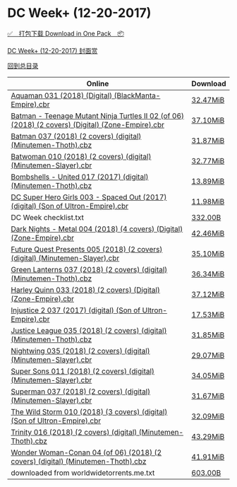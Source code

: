 # DC Week+ (12-20-2017)

[✅&emsp;打包下载 Download in One Pack&emsp;📦](https://pan.baidu.com/s/1qXDCuS0)

[DC Week+ (12-20-2017) 封面赏](/https://github.com/alicewish/markdown/blob/master/cover/DC-Week-12-20-2017-Covers.md)



[回到总目录](https://github.com/alicewish/markdown/blob/master/Catalogs.md)



Online | Download
--- | ---
[Aquaman 031 (2018) (Digital) (BlackManta-Empire).cbr](https://github.com/alicewish/markdown/blob/master/comic/Aquaman-031-2018-Digital-BlackManta-Empire-cbr.md) | [32.47MiB](https://pan.baidu.com/s/1qXDCuS0#list/path=%2FDC%20Week%202017%20Q4%2FDC%20Week%2B%20%2812-20-2017%29%2F%E3%82%AB%E3%82%A8%E3%82%BB%E3%82%AF%E3%82%BF%E3%82%A2%E3%82%AF%E3%82%B5%E3%82%A4%E3%82%AB%E3%82%B7%E3%82%B1%E3%82%B5%E3%82%AA%E3%82%A8%E3%82%AF%E3%82%B7%E3%82%B1%E3%82%B7%E3%82%AF%E3%82%B5%E3%82%BB%E3%82%B1%E3%82%BF%E3%82%AF%E3%82%B9%E3%82%B9%E3%82%B3%E3%82%BD%E3%82%A2%E3%82%B5%E3%82%B1&parentPath=%2FDC%20Week%202017%20Q4)
[Batman - Teenage Mutant Ninja Turtles II 02 (of 06) (2018) (2 covers) (Digital) (Zone-Empire).cbr](https://github.com/alicewish/markdown/blob/master/comic/Batman-Teenage-Mutant-Ninja-Turtles-II-02-of-06-2018-2-covers-Digital-Zone-Empire-cbr.md) | [37.10MiB](https://pan.baidu.com/s/1qXDCuS0#list/path=%2FDC%20Week%202017%20Q4%2FDC%20Week%2B%20%2812-20-2017%29%2F%E3%82%AF%E3%82%BD%E3%82%B9%E3%82%A6%E3%82%BB%E3%82%AD%E3%82%B1%E3%82%B9%E3%82%B1%E3%82%B9%E3%82%BB%E3%82%A6%E3%82%B5%E3%82%B7%E3%82%BD%E3%82%A2%E3%82%BD%E3%82%A8%E3%82%A2%E3%82%AF%E3%82%A8%E3%82%B3%E3%82%A4%E3%82%B5%E3%82%AF%E3%82%B7%E3%82%AF%E3%82%BF%E3%82%AA%E3%82%A2%E3%82%BF%E3%82%AD&parentPath=%2FDC%20Week%202017%20Q4)
[Batman 037 (2018) (2 covers) (digital) (Minutemen-Thoth).cbz](https://github.com/alicewish/markdown/blob/master/comic/Batman-037-2018-2-covers-digital-Minutemen-Thoth-cbz.md) | [31.87MiB](https://pan.baidu.com/s/1qXDCuS0#list/path=%2FDC%20Week%202017%20Q4%2FDC%20Week%2B%20%2812-20-2017%29%2F%E3%82%AA%E3%82%AA%E3%82%AA%E3%82%AD%E3%82%AD%E3%82%AB%E3%82%A6%E3%82%BB%E3%82%B3%E3%82%BB%E3%82%AA%E3%82%AF%E3%82%BB%E3%82%B7%E3%82%AA%E3%82%A2%E3%82%AB%E3%82%A4%E3%82%BF%E3%82%BF%E3%82%AB%E3%82%A8%E3%82%A2%E3%82%BD%E3%82%BF%E3%82%B5%E3%82%B9%E3%82%BD%E3%82%BF%E3%82%AF%E3%82%AA%E3%82%B9&parentPath=%2FDC%20Week%202017%20Q4)
[Batwoman 010 (2018) (2 covers) (digital) (Minutemen-Slayer).cbr](https://github.com/alicewish/markdown/blob/master/comic/Batwoman-010-2018-2-covers-digital-Minutemen-Slayer-cbr.md) | [32.77MiB](https://pan.baidu.com/s/1qXDCuS0#list/path=%2FDC%20Week%202017%20Q4%2FDC%20Week%2B%20%2812-20-2017%29%2F%E3%82%AF%E3%82%BD%E3%82%B1%E3%82%A4%E3%82%AB%E3%82%A8%E3%82%B5%E3%82%B9%E3%82%B7%E3%82%AF%E3%82%B5%E3%82%B5%E3%82%B7%E3%82%BD%E3%82%AF%E3%82%AB%E3%82%B7%E3%82%B7%E3%82%BB%E3%82%A2%E3%82%B3%E3%82%A2%E3%82%B7%E3%82%AB%E3%82%A8%E3%82%A8%E3%82%AD%E3%82%A2%E3%82%AA%E3%82%A8%E3%82%B3%E3%82%A4&parentPath=%2FDC%20Week%202017%20Q4)
[Bombshells - United 017 (2017) (digital) (Minutemen-Thoth).cbz](https://github.com/alicewish/markdown/blob/master/comic/Bombshells-United-017-2017-digital-Minutemen-Thoth-cbz.md) | [13.89MiB](https://pan.baidu.com/s/1qXDCuS0#list/path=%2FDC%20Week%202017%20Q4%2FDC%20Week%2B%20%2812-20-2017%29%2F%E3%82%AF%E3%82%B5%E3%82%B5%E3%82%AD%E3%82%A4%E3%82%A2%E3%82%AA%E3%82%A8%E3%82%AF%E3%82%A8%E3%82%BB%E3%82%BB%E3%82%A8%E3%82%BF%E3%82%B7%E3%82%B1%E3%82%B1%E3%82%B5%E3%82%BB%E3%82%BF%E3%82%BB%E3%82%A6%E3%82%BD%E3%82%AD%E3%82%A8%E3%82%B5%E3%82%AB%E3%82%BD%E3%82%B1%E3%82%B7%E3%82%B7%E3%82%B1&parentPath=%2FDC%20Week%202017%20Q4)
[DC Super Hero Girls 003 - Spaced Out (2017) (digital) (Son of Ultron-Empire).cbr](https://github.com/alicewish/markdown/blob/master/comic/DC-Super-Hero-Girls-003-Spaced-Out-2017-digital-Son-of-Ultron-Empire-cbr.md) | [11.98MiB](https://pan.baidu.com/s/1qXDCuS0#list/path=%2FDC%20Week%202017%20Q4%2FDC%20Week%2B%20%2812-20-2017%29%2F%E3%82%AD%E3%82%AF%E3%82%B1%E3%82%AB%E3%82%A6%E3%82%B3%E3%82%B1%E3%82%AB%E3%82%BD%E3%82%B3%E3%82%B1%E3%82%B1%E3%82%BD%E3%82%BB%E3%82%B5%E3%82%A2%E3%82%BB%E3%82%A4%E3%82%B3%E3%82%AD%E3%82%BB%E3%82%B7%E3%82%A4%E3%82%BF%E3%82%AF%E3%82%B9%E3%82%B5%E3%82%AB%E3%82%A4%E3%82%BF%E3%82%A4%E3%82%BF&parentPath=%2FDC%20Week%202017%20Q4)
DC Week checklist.txt | [332.00B](https://pan.baidu.com/s/1qXDCuS0#list/path=%2FDC%20Week%202017%20Q4%2FDC%20Week%2B%20%2812-20-2017%29%2F%E3%82%BD%E3%82%B9%E3%82%B3%E3%82%BB%E3%82%B3%E3%82%AB%E3%82%A2%E3%82%BD%E3%82%B3%E3%82%B7%E3%82%AA%E3%82%B5%E3%82%B7%E3%82%A4%E3%82%B9%E3%82%AD%E3%82%BB%E3%82%AB%E3%82%AD%E3%82%B3%E3%82%AF%E3%82%B9%E3%82%A6%E3%82%B3%E3%82%B1%E3%82%BD%E3%82%B1%E3%82%B9%E3%82%B7%E3%82%AA%E3%82%B3%E3%82%B9&parentPath=%2FDC%20Week%202017%20Q4)
[Dark Nights - Metal 004 (2018) (4 covers) (Digital) (Zone-Empire).cbr](https://github.com/alicewish/markdown/blob/master/comic/Dark-Nights-Metal-004-2018-4-covers-Digital-Zone-Empire-cbr.md) | [42.46MiB](https://pan.baidu.com/s/1qXDCuS0#list/path=%2FDC%20Week%202017%20Q4%2FDC%20Week%2B%20%2812-20-2017%29%2F%E3%82%B5%E3%82%AA%E3%82%B9%E3%82%B1%E3%82%BF%E3%82%A8%E3%82%AF%E3%82%A2%E3%82%A4%E3%82%BF%E3%82%A6%E3%82%A8%E3%82%B3%E3%82%B3%E3%82%A2%E3%82%AB%E3%82%AD%E3%82%AA%E3%82%A2%E3%82%AA%E3%82%B9%E3%82%A2%E3%82%A2%E3%82%BB%E3%82%B9%E3%82%AB%E3%82%AD%E3%82%BD%E3%82%AF%E3%82%B7%E3%82%BF%E3%82%BB&parentPath=%2FDC%20Week%202017%20Q4)
[Future Quest Presents 005 (2018) (2 covers) (digital) (Minutemen-Slayer).cbr](https://github.com/alicewish/markdown/blob/master/comic/Future-Quest-Presents-005-2018-2-covers-digital-Minutemen-Slayer-cbr.md) | [35.10MiB](https://pan.baidu.com/s/1qXDCuS0#list/path=%2FDC%20Week%202017%20Q4%2FDC%20Week%2B%20%2812-20-2017%29%2F%E3%82%AF%E3%82%BB%E3%82%A8%E3%82%BD%E3%82%AF%E3%82%AF%E3%82%BD%E3%82%AD%E3%82%A4%E3%82%AF%E3%82%B5%E3%82%A8%E3%82%AA%E3%82%A8%E3%82%B9%E3%82%B9%E3%82%BF%E3%82%B1%E3%82%AF%E3%82%A4%E3%82%B1%E3%82%A4%E3%82%AD%E3%82%B3%E3%82%BD%E3%82%BB%E3%82%AA%E3%82%AA%E3%82%A8%E3%82%AF%E3%82%A2%E3%82%A6&parentPath=%2FDC%20Week%202017%20Q4)
[Green Lanterns 037 (2018) (2 covers) (digital) (Minutemen-Thoth).cbz](https://github.com/alicewish/markdown/blob/master/comic/Green-Lanterns-037-2018-2-covers-digital-Minutemen-Thoth-cbz.md) | [36.34MiB](https://pan.baidu.com/s/1qXDCuS0#list/path=%2FDC%20Week%202017%20Q4%2FDC%20Week%2B%20%2812-20-2017%29%2F%E3%82%B7%E3%82%B9%E3%82%AB%E3%82%B3%E3%82%AF%E3%82%B9%E3%82%A8%E3%82%A8%E3%82%BB%E3%82%A8%E3%82%A8%E3%82%BB%E3%82%AD%E3%82%BB%E3%82%B1%E3%82%A6%E3%82%B1%E3%82%B9%E3%82%B7%E3%82%AD%E3%82%A8%E3%82%B1%E3%82%B1%E3%82%A8%E3%82%B3%E3%82%A4%E3%82%A4%E3%82%B7%E3%82%AF%E3%82%B9%E3%82%AD%E3%82%B5&parentPath=%2FDC%20Week%202017%20Q4)
[Harley Quinn 033 (2018) (2 covers) (Digital) (Zone-Empire).cbr](https://github.com/alicewish/markdown/blob/master/comic/Harley-Quinn-033-2018-2-covers-Digital-Zone-Empire-cbr.md) | [37.12MiB](https://pan.baidu.com/s/1qXDCuS0#list/path=%2FDC%20Week%202017%20Q4%2FDC%20Week%2B%20%2812-20-2017%29%2F%E3%82%A6%E3%82%AD%E3%82%B5%E3%82%B1%E3%82%BF%E3%82%AB%E3%82%AF%E3%82%A6%E3%82%A8%E3%82%AF%E3%82%AD%E3%82%B5%E3%82%AA%E3%82%BB%E3%82%B5%E3%82%B3%E3%82%AF%E3%82%B3%E3%82%BF%E3%82%BF%E3%82%A2%E3%82%B7%E3%82%BD%E3%82%B3%E3%82%B7%E3%82%A4%E3%82%A2%E3%82%AF%E3%82%B5%E3%82%BD%E3%82%A4%E3%82%BF&parentPath=%2FDC%20Week%202017%20Q4)
[Injustice 2 037 (2017) (digital) (Son of Ultron-Empire).cbr](https://github.com/alicewish/markdown/blob/master/comic/Injustice-2-037-2017-digital-Son-of-Ultron-Empire-cbr.md) | [17.53MiB](https://pan.baidu.com/s/1qXDCuS0#list/path=%2FDC%20Week%202017%20Q4%2FDC%20Week%2B%20%2812-20-2017%29%2F%E3%82%A4%E3%82%B7%E3%82%BD%E3%82%B9%E3%82%B5%E3%82%B1%E3%82%AA%E3%82%B1%E3%82%B3%E3%82%B3%E3%82%B5%E3%82%AB%E3%82%BB%E3%82%A4%E3%82%AF%E3%82%BB%E3%82%A6%E3%82%B3%E3%82%AD%E3%82%BF%E3%82%A4%E3%82%AB%E3%82%AB%E3%82%A8%E3%82%BF%E3%82%AB%E3%82%B9%E3%82%AA%E3%82%B3%E3%82%A8%E3%82%A4%E3%82%AF&parentPath=%2FDC%20Week%202017%20Q4)
[Justice League 035 (2018) (2 covers) (digital) (Minutemen-Thoth).cbz](https://github.com/alicewish/markdown/blob/master/comic/Justice-League-035-2018-2-covers-digital-Minutemen-Thoth-cbz.md) | [31.85MiB](https://pan.baidu.com/s/1qXDCuS0#list/path=%2FDC%20Week%202017%20Q4%2FDC%20Week%2B%20%2812-20-2017%29%2F%E3%82%B5%E3%82%AD%E3%82%B1%E3%82%BB%E3%82%B7%E3%82%A4%E3%82%B3%E3%82%B7%E3%82%AF%E3%82%B9%E3%82%BF%E3%82%B3%E3%82%B7%E3%82%B1%E3%82%A8%E3%82%B1%E3%82%A8%E3%82%B7%E3%82%A2%E3%82%B3%E3%82%B3%E3%82%AD%E3%82%AB%E3%82%A8%E3%82%A6%E3%82%AA%E3%82%B1%E3%82%B7%E3%82%A8%E3%82%B7%E3%82%A8%E3%82%A8&parentPath=%2FDC%20Week%202017%20Q4)
[Nightwing 035 (2018) (2 covers) (digital) (Minutemen-Slayer).cbr](https://github.com/alicewish/markdown/blob/master/comic/Nightwing-035-2018-2-covers-digital-Minutemen-Slayer-cbr.md) | [29.07MiB](https://pan.baidu.com/s/1qXDCuS0#list/path=%2FDC%20Week%202017%20Q4%2FDC%20Week%2B%20%2812-20-2017%29%2F%E3%82%B7%E3%82%AD%E3%82%AD%E3%82%AA%E3%82%AA%E3%82%AA%E3%82%A2%E3%82%A6%E3%82%A6%E3%82%B7%E3%82%BF%E3%82%BB%E3%82%A8%E3%82%A4%E3%82%B1%E3%82%AB%E3%82%A6%E3%82%B9%E3%82%AF%E3%82%B1%E3%82%BB%E3%82%BF%E3%82%AF%E3%82%BD%E3%82%A8%E3%82%AD%E3%82%AB%E3%82%BD%E3%82%AF%E3%82%A2%E3%82%BF%E3%82%AF&parentPath=%2FDC%20Week%202017%20Q4)
[Super Sons 011 (2018) (2 covers) (digital) (Minutemen-Slayer).cbr](https://github.com/alicewish/markdown/blob/master/comic/Super-Sons-011-2018-2-covers-digital-Minutemen-Slayer-cbr.md) | [34.05MiB](https://pan.baidu.com/s/1qXDCuS0#list/path=%2FDC%20Week%202017%20Q4%2FDC%20Week%2B%20%2812-20-2017%29%2F%E3%82%A2%E3%82%A4%E3%82%B7%E3%82%BB%E3%82%BF%E3%82%B9%E3%82%BF%E3%82%A8%E3%82%BB%E3%82%AD%E3%82%B1%E3%82%AF%E3%82%AB%E3%82%BD%E3%82%BB%E3%82%B5%E3%82%A8%E3%82%AB%E3%82%A6%E3%82%AF%E3%82%BF%E3%82%A8%E3%82%A6%E3%82%B1%E3%82%A8%E3%82%BF%E3%82%BF%E3%82%BD%E3%82%B1%E3%82%A8%E3%82%A8%E3%82%BF&parentPath=%2FDC%20Week%202017%20Q4)
[Superman 037 (2018) (2 covers) (digital) (Minutemen-Slayer).cbr](https://github.com/alicewish/markdown/blob/master/comic/Superman-037-2018-2-covers-digital-Minutemen-Slayer-cbr.md) | [31.67MiB](https://pan.baidu.com/s/1qXDCuS0#list/path=%2FDC%20Week%202017%20Q4%2FDC%20Week%2B%20%2812-20-2017%29%2F%E3%82%BD%E3%82%AA%E3%82%A8%E3%82%B3%E3%82%BD%E3%82%BD%E3%82%B7%E3%82%B1%E3%82%A8%E3%82%A6%E3%82%AB%E3%82%AB%E3%82%B3%E3%82%AD%E3%82%BD%E3%82%AA%E3%82%A6%E3%82%BF%E3%82%B3%E3%82%A2%E3%82%B1%E3%82%B1%E3%82%B3%E3%82%BB%E3%82%B5%E3%82%A6%E3%82%AD%E3%82%A6%E3%82%B7%E3%82%B3%E3%82%AF%E3%82%AA&parentPath=%2FDC%20Week%202017%20Q4)
[The Wild Storm 010 (2018) (3 covers) (digital) (Son of Ultron-Empire).cbr](https://github.com/alicewish/markdown/blob/master/comic/Wild-Storm-010-2018-3-covers-digital-Son-of-Ultron-Empire-cbr.md) | [32.09MiB](https://pan.baidu.com/s/1qXDCuS0#list/path=%2FDC%20Week%202017%20Q4%2FDC%20Week%2B%20%2812-20-2017%29%2F%E3%82%AD%E3%82%B3%E3%82%B5%E3%82%B9%E3%82%A6%E3%82%A6%E3%82%A2%E3%82%A6%E3%82%B3%E3%82%B7%E3%82%A2%E3%82%BB%E3%82%B1%E3%82%A8%E3%82%A8%E3%82%B3%E3%82%BF%E3%82%AF%E3%82%AD%E3%82%AD%E3%82%B7%E3%82%AB%E3%82%A8%E3%82%B7%E3%82%A2%E3%82%AF%E3%82%B9%E3%82%A8%E3%82%A4%E3%82%AA%E3%82%A6%E3%82%B1&parentPath=%2FDC%20Week%202017%20Q4)
[Trinity 016 (2018) (2 covers) (digital) (Minutemen-Thoth).cbz](https://github.com/alicewish/markdown/blob/master/comic/Trinity-016-2018-2-covers-digital-Minutemen-Thoth-cbz.md) | [43.29MiB](https://pan.baidu.com/s/1qXDCuS0#list/path=%2FDC%20Week%202017%20Q4%2FDC%20Week%2B%20%2812-20-2017%29%2F%E3%82%BF%E3%82%AB%E3%82%BB%E3%82%BB%E3%82%A8%E3%82%BB%E3%82%A2%E3%82%BB%E3%82%AA%E3%82%A2%E3%82%AF%E3%82%BB%E3%82%AA%E3%82%A4%E3%82%A4%E3%82%A6%E3%82%B7%E3%82%B5%E3%82%B9%E3%82%B3%E3%82%AF%E3%82%AA%E3%82%B5%E3%82%A4%E3%82%A8%E3%82%A8%E3%82%AF%E3%82%B5%E3%82%B7%E3%82%B3%E3%82%BD%E3%82%B5&parentPath=%2FDC%20Week%202017%20Q4)
[Wonder Woman-Conan 04 (of 06) (2018) (2 covers) (digital) (Minutemen-Thoth).cbz](https://github.com/alicewish/markdown/blob/master/comic/Wonder-Woman-Conan-04-of-06-2018-2-covers-digital-Minutemen-Thoth-cbz.md) | [41.91MiB](https://pan.baidu.com/s/1qXDCuS0#list/path=%2FDC%20Week%202017%20Q4%2FDC%20Week%2B%20%2812-20-2017%29%2F%E3%82%AB%E3%82%BD%E3%82%BF%E3%82%A6%E3%82%B1%E3%82%B1%E3%82%BF%E3%82%AD%E3%82%BB%E3%82%AB%E3%82%A2%E3%82%B5%E3%82%B7%E3%82%B5%E3%82%B7%E3%82%B3%E3%82%AF%E3%82%B5%E3%82%BD%E3%82%A4%E3%82%A4%E3%82%AA%E3%82%B5%E3%82%BB%E3%82%B7%E3%82%AB%E3%82%BD%E3%82%AA%E3%82%B1%E3%82%BD%E3%82%B9%E3%82%AF&parentPath=%2FDC%20Week%202017%20Q4)
downloaded from worldwidetorrents.me.txt | [603.00B](https://pan.baidu.com/s/1qXDCuS0#list/path=%2FDC%20Week%202017%20Q4%2FDC%20Week%2B%20%2812-20-2017%29%2F%E3%82%B1%E3%82%A2%E3%82%B7%E3%82%B5%E3%82%BD%E3%82%A6%E3%82%BB%E3%82%A6%E3%82%B1%E3%82%B5%E3%82%AB%E3%82%A6%E3%82%B7%E3%82%BD%E3%82%BB%E3%82%B5%E3%82%A6%E3%82%A6%E3%82%AB%E3%82%BF%E3%82%B7%E3%82%AB%E3%82%A4%E3%82%A6%E3%82%BB%E3%82%AF%E3%82%B1%E3%82%B9%E3%82%BB%E3%82%BB%E3%82%BD%E3%82%AD&parentPath=%2FDC%20Week%202017%20Q4)